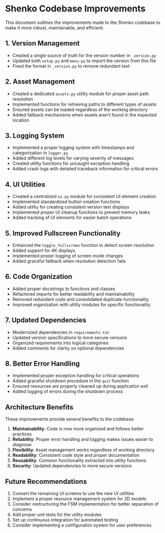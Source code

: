 # Shenko Codebase Improvements

This document outlines the improvements made to the Shenko codebase to make it more robust, maintainable, and efficient.

## 1. Version Management

- Created a single source of truth for the version number in `_version.py`
- Updated both `setup.py` and `menu.py` to import the version from this file
- Fixed the format in `_version.py` to remove redundant text

## 2. Asset Management

- Created a dedicated `assets.py` utility module for proper asset path resolution
- Implemented functions for retrieving paths to different types of assets
- Ensured assets can be loaded regardless of the working directory
- Added fallback mechanisms when assets aren't found in the expected location

## 3. Logging System

- Implemented a proper logging system with timestamps and categorization in `logger.py`
- Added different log levels for varying severity of messages
- Created utility functions for uncaught exception handling
- Added crash logs with detailed traceback information for critical errors

## 4. UI Utilities

- Created a centralized `ui.py` module for consistent UI element creation
- Implemented standardized button creation functions
- Added utility for creating consistent version text displays
- Implemented proper UI cleanup functions to prevent memory leaks
- Added tracking of UI elements for easier batch operations

## 5. Improved Fullscreen Functionality

- Enhanced the `toggle_fullscreen` function to detect screen resolution
- Added support for 4K displays
- Implemented proper logging of screen mode changes
- Added graceful fallback when resolution detection fails

## 6. Code Organization

- Added proper docstrings to functions and classes
- Refactored imports for better readability and maintainability
- Removed redundant code and consolidated duplicate functionality
- Improved organization with utility modules for specific functionality

## 7. Updated Dependencies

- Modernized dependencies in `requirements.txt`
- Updated version specifications to more secure versions
- Organized requirements into logical categories
- Added comments for clarity on optional dependencies

## 8. Better Error Handling

- Implemented proper exception handling for critical operations
- Added graceful shutdown procedure in the `quit` function
- Ensured resources are properly cleaned up during application exit
- Added logging of errors during the shutdown process

## Architecture Benefits

These improvements provide several benefits to the codebase:

1. **Maintainability**: Code is now more organized and follows better practices
2. **Reliability**: Proper error handling and logging makes issues easier to diagnose
3. **Flexibility**: Asset management works regardless of working directory
4. **Readability**: Consistent code style and proper documentation
5. **Reusability**: Common functionality extracted into utility functions
6. **Security**: Updated dependencies to more secure versions

## Future Recommendations

1. Convert the remaining UI screens to use the new UI utilities
2. Implement a proper resource management system for 3D models
3. Consider restructuring the FSM implementation for better separation of concerns
4. Add proper unit tests for the utility modules
5. Set up continuous integration for automated testing
6. Consider implementing a configuration system for user preferences
